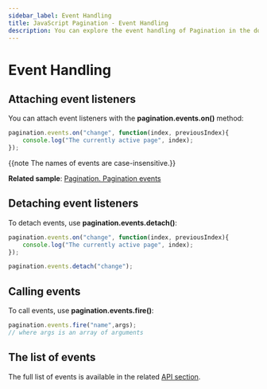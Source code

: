 ```yaml
---
sidebar_label: Event Handling
title: JavaScript Pagination - Event Handling 
description: You can explore the event handling of Pagination in the documentation of the DHTMLX JavaScript UI library. Browse developer guides and API reference, try out code examples and live demos, and download a free 30-day evaluation version of DHTMLX Suite 7.
---
```


# Event Handling

## Attaching event listeners

You can attach event listeners with the **pagination.events.on()** method:

~~~js
pagination.events.on("change", function(index, previousIndex){
    console.log("The currently active page", index);
});
~~~

{{note The names of events are case-insensitive.}}

**Related sample**: [Pagination. Pagination events](https://snippet.dhtmlx.com/mlrtmj7p)

## Detaching event listeners

To detach events, use **pagination.events.detach()**:

~~~js
pagination.events.on("change", function(index, previousIndex){
    console.log("The currently active page", index);
});

pagination.events.detach("change");
~~~

## Calling events

To call events, use **pagination.events.fire()**:

~~~js
pagination.events.fire("name",args);
// where args is an array of arguments
~~~

## The list of events

The full list of events is available in the related [API section](pagination/api/api_overview.md#events).
